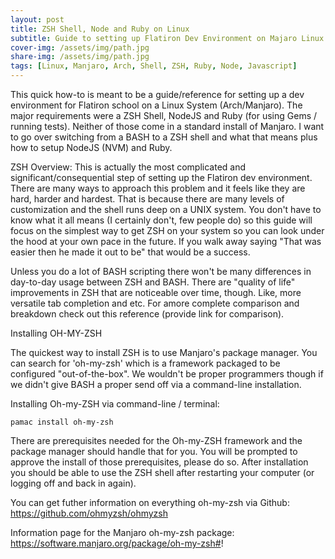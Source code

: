 ```yaml
---
layout: post
title: ZSH Shell, Node and Ruby on Linux
subtitle: Guide to setting up Flatiron Dev Environment on Majaro Linux
cover-img: /assets/img/path.jpg
share-img: /assets/img/path.jpg
tags: [Linux, Manjaro, Arch, Shell, ZSH, Ruby, Node, Javascript]
---
```


This quick how-to is meant to be a guide/reference for setting up a dev environment for Flatiron school on a Linux System (Arch/Manjaro).
The major requirements were a ZSH Shell, NodeJS and Ruby (for using Gems / running tests). Neither of those come in a standard install of Manjaro.
I want to go over switching from a BASH to a ZSH shell and what that means plus how to setup NodeJS (NVM) and Ruby.

ZSH Overview:
This is actually the most complicated and significant/consequential step of setting up the Flatiron dev environment. There are many ways to approach this problem and it feels like they are hard, harder and hardest. That is because there are many levels of customization and the shell runs deep on a UNIX system. You don't have to know what it all means (I certainly don't, few people do) so this guide will focus on the simplest way to get ZSH on your system so you can look under the hood at your own pace in the future. If you walk away saying "That was easier then he made it out to be" that would be a success.

Unless you do a lot of BASH scripting there won't be many differences in day-to-day usage between ZSH and BASH. There are "quality of life" improvements in ZSH that are noticeable over time, though. Like, more versatile tab completion and etc. For amore complete comparison and breakdown check out this reference (provide link for comparison).


Installing OH-MY-ZSH

The quickest way to install ZSH is to use Manjaro's package manager. You can search for 'oh-my-zsh' which is a framework packaged to be configured "out-of-the-box". We wouldn't be proper programmers though if we didn't give BASH a proper send off via a command-line installation.

Installing Oh-my-ZSH via command-line / terminal:
~~~
pamac install oh-my-zsh
~~~

There are prerequisites needed for the Oh-my-ZSH framework and the package manager should handle that for you. You will be prompted to approve the install of those prerequisites, please do so. After installation you should be able to use the ZSH shell after restarting your computer (or logging off and back in again).

You can get futher information on everything oh-my-zsh via Github: https://github.com/ohmyzsh/ohmyzsh

Information page for the Manjaro oh-my-zsh package: https://software.manjaro.org/package/oh-my-zsh#!




